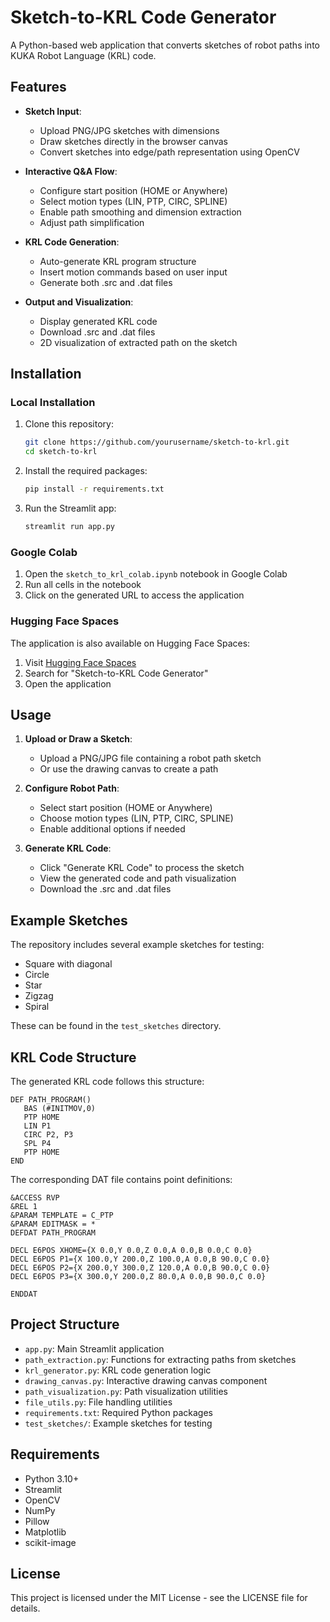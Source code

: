 # Sketch-to-KRL Code Generator

A Python-based web application that converts sketches of robot paths into KUKA Robot Language (KRL) code.

## Features

- **Sketch Input**:
  - Upload PNG/JPG sketches with dimensions
  - Draw sketches directly in the browser canvas
  - Convert sketches into edge/path representation using OpenCV

- **Interactive Q&A Flow**:
  - Configure start position (HOME or Anywhere)
  - Select motion types (LIN, PTP, CIRC, SPLINE)
  - Enable path smoothing and dimension extraction
  - Adjust path simplification

- **KRL Code Generation**:
  - Auto-generate KRL program structure
  - Insert motion commands based on user input
  - Generate both .src and .dat files

- **Output and Visualization**:
  - Display generated KRL code
  - Download .src and .dat files
  - 2D visualization of extracted path on the sketch

## Installation

### Local Installation

1. Clone this repository:
   ```bash
   git clone https://github.com/yourusername/sketch-to-krl.git
   cd sketch-to-krl
   ```

2. Install the required packages:
   ```bash
   pip install -r requirements.txt
   ```

3. Run the Streamlit app:
   ```bash
   streamlit run app.py
   ```

### Google Colab

1. Open the `sketch_to_krl_colab.ipynb` notebook in Google Colab
2. Run all cells in the notebook
3. Click on the generated URL to access the application

### Hugging Face Spaces

The application is also available on Hugging Face Spaces:
1. Visit [Hugging Face Spaces](https://huggingface.co/spaces)
2. Search for "Sketch-to-KRL Code Generator"
3. Open the application

## Usage

1. **Upload or Draw a Sketch**:
   - Upload a PNG/JPG file containing a robot path sketch
   - Or use the drawing canvas to create a path

2. **Configure Robot Path**:
   - Select start position (HOME or Anywhere)
   - Choose motion types (LIN, PTP, CIRC, SPLINE)
   - Enable additional options if needed

3. **Generate KRL Code**:
   - Click "Generate KRL Code" to process the sketch
   - View the generated code and path visualization
   - Download the .src and .dat files

## Example Sketches

The repository includes several example sketches for testing:

- Square with diagonal
- Circle
- Star
- Zigzag
- Spiral

These can be found in the `test_sketches` directory.

## KRL Code Structure

The generated KRL code follows this structure:

```
DEF PATH_PROGRAM()
   BAS (#INITMOV,0)
   PTP HOME
   LIN P1
   CIRC P2, P3
   SPL P4
   PTP HOME
END
```

The corresponding DAT file contains point definitions:

```
&ACCESS RVP
&REL 1
&PARAM TEMPLATE = C_PTP
&PARAM EDITMASK = *
DEFDAT PATH_PROGRAM

DECL E6POS XHOME={X 0.0,Y 0.0,Z 0.0,A 0.0,B 0.0,C 0.0}
DECL E6POS P1={X 100.0,Y 200.0,Z 100.0,A 0.0,B 90.0,C 0.0}
DECL E6POS P2={X 200.0,Y 300.0,Z 120.0,A 0.0,B 90.0,C 0.0}
DECL E6POS P3={X 300.0,Y 200.0,Z 80.0,A 0.0,B 90.0,C 0.0}

ENDDAT
```

## Project Structure

- `app.py`: Main Streamlit application
- `path_extraction.py`: Functions for extracting paths from sketches
- `krl_generator.py`: KRL code generation logic
- `drawing_canvas.py`: Interactive drawing canvas component
- `path_visualization.py`: Path visualization utilities
- `file_utils.py`: File handling utilities
- `requirements.txt`: Required Python packages
- `test_sketches/`: Example sketches for testing

## Requirements

- Python 3.10+
- Streamlit
- OpenCV
- NumPy
- Pillow
- Matplotlib
- scikit-image

## License

This project is licensed under the MIT License - see the LICENSE file for details.